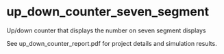 # up_down_counter_seven_segment
Up/down counter that displays the number on seven segment displays

See up_down_counter_report.pdf for project details and simulation results.

